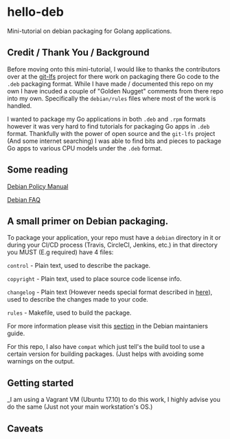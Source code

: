 # hello-deb
Mini-tutorial on debian packaging for Golang applications.

## Credit / Thank You / Background

Before moving onto this mini-tutorial, I would like to thanks the contributors over at the [git-lfs](https://github.com/git-lfs/git-lfs) project for there work on packaging there Go code to the `.deb` packaging format. While I have made / documented this repo on my own I have incuded a couple of "Golden Nugget" comments from there repo into my own. Specifically the `debian/rules` files where most of the work is handled.

I wanted to package my Go applications in both `.deb` and `.rpm` formats however it was very hard to find tutorials for packaging Go apps in `.deb` format. Thankfully with the power of open source and the `git-lfs` project (And some internet searching) I was able to find bits and pieces to package Go apps to various CPU models under the `.deb` format.

## Some reading

[Debian Policy Manual](https://www.debian.org/doc/debian-policy/)

[Debian FAQ](https://www.debian.org/doc/manuals/debian-faq/ch-pkg_basics.en.html)

## A small primer on Debian packaging.

To package your application, your repo must have a `debian` directory in it or during your CI/CD process (Travis, CircleCI, Jenkins, etc.) in that directory you MUST (E.g required) have 4 files:

`control` - Plain text, used to describe the package.

`copyright` - Plain text, used to place source code license info.

`changelog` - Plain text (However needs special format described in [here](https://www.debian.org/doc/debian-policy/#document-ch-source)), used to describe the changes made to your code.

`rules` - Makefile, used to build the package.

For more information please visit this [section](https://www.debian.org/doc/manuals/maint-guide/dreq.en.html#copyright) in the Debian maintaniers guide.

For this repo, I also have `compat` which just tell's the build tool to use a certain version for building packages. (Just helps with avoiding some warnings on the output.

## Getting started
_I am using a Vagrant VM (Ubuntu 17.10) to do this work, I highly advise you do the same (Just not your main workstation's OS.)




## Caveats
